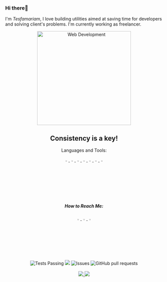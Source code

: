 ### Hi there👋
I'm *Tesfamariam*, I love building utilities aimed at saving time for developers and solving client's problems.
I'm currently working as freelancer.
<p align="center">
 <img width="300px" src="http://www.parzlogic.com/wp-content/uploads/2017/10/web-dev.jpg" align="center" alt="Web Development" />
 <h2 align="center">Consistency is a key!</h2>
 <p align="center">Languages and Tools:</p>
 <p align="center">
  <a href="https://img.icons8.com/fluency/48/000000/laravel.png" target="_blank">
   <img width="3%" alt="Laravel" src="https://img.icons8.com/fluency/48/000000/laravel.png" />
  </a>
  <a href="https://img.icons8.com/color/48/000000/vue-js.png" target="_blank">
   <img width="3%" alt="LinkedIn" src="https://img.icons8.com/color/48/000000/vue-js.png" />
  </a>
 <a href="https://img.icons8.com/external-tal-revivo-shadow-tal-revivo/24/000000/external-nuxt-js-a-free-and-open-source-web-application-framework-logo-shadow-tal-revivo.png" target="_blank">
   <img width="3%" alt="LinkedIn" src="https://img.icons8.com/external-tal-revivo-shadow-tal-revivo/24/000000/external-nuxt-js-a-free-and-open-source-web-application-framework-logo-shadow-tal-revivo.png" />
  </a>
 <a href="https://encrypted-tbn0.gstatic.com/images?q=tbn:ANd9GcSdgVlOeuMHzszMHEdDV8qG49Rtx6vg-o0n2Q&usqp=CAU" target="_blank">
   <img width="3%" src="https://encrypted-tbn0.gstatic.com/images?q=tbn:ANd9GcSdgVlOeuMHzszMHEdDV8qG49Rtx6vg-o0n2Q&usqp=CAU"/>
 </a>
 <a href="https://img.icons8.com/officel/16/000000/php-logo.png" target="_blank">
   <img width="3%" src="https://img.icons8.com/officel/16/000000/php-logo.png"/>
 </a>
 <a href="https://img.icons8.com/color/48/000000/html-5--v1.png" target="_blank">
   <img width="3%" src="https://img.icons8.com/color/48/000000/html-5--v1.png"/>
 </a>
 <a href="https://www.pngitem.com/pimgs/m/80-800968_vscode-visual-studio-logo-png-transparent-png.png" target="_blank">
   <img width="3%" src="https://www.pngitem.com/pimgs/m/80-800968_vscode-visual-studio-logo-png-transparent-png.png"/>
 </a>
 </p>
 <h5 align="center">How to Reach Me:</h5>
 <p align="center">
  <a href="https://twitter.com/TesfamariamTes4" target="_blank">
   <img width="3%" alt="Twitter" src="https://img.icons8.com/color/2x/twitter.png" />
  </a>
  <a href="https://www.linkedin.com/in/tesfamariam-teshome-4624581a0/" target="_blank">
   <img width="3%" alt="LinkedIn" src="https://img.icons8.com/color/48/000000/linkedin.png" />
  </a>
  <a href="https://www.instagram.com/tesfa_1216/" target="_blank">
   <img width="3%" alt="LinkedIn" src="https://batlab.web.unc.edu/wp-content/uploads/sites/10162/2019/06/instagram-png-instagram-png-logo-1455.png" />
  </a>
 </p>
</p>
<p align="center">
    <img alt="Tests Passing" src="https://github.com/anuraghazra/github-readme-stats/workflows/Test/badge.svg" />
    <img src="https://codecov.io/gh/anuraghazra/github-readme-stats/branch/master/graph/badge.svg" />
    <img alt="Issues" src="https://img.shields.io/github/issues/anuraghazra/github-readme-stats?color=0088ff" />
    <img alt="GitHub pull requests" src="https://img.shields.io/github/issues-pr/anuraghazra/github-readme-stats?color=0088ff" />
    <br />
    <br />
    <a href="https://a.paddle.com/v2/click/16413/119403?link=1227">
      <img src="https://img.shields.io/badge/Supported%20by-VSCode%20Power%20User%20%E2%86%92-gray.svg?colorA=655BE1&colorB=4F44D6&style=for-the-badge"/>
    </a>
    <a href="https://a.paddle.com/v2/click/16413/119403?link=2345">
      <img src="https://img.shields.io/badge/Supported%20by-Node%20Cli.com%20%E2%86%92-gray.svg?colorA=61c265&colorB=4CAF50&style=for-the-badge"/>
    </a>
</p>
